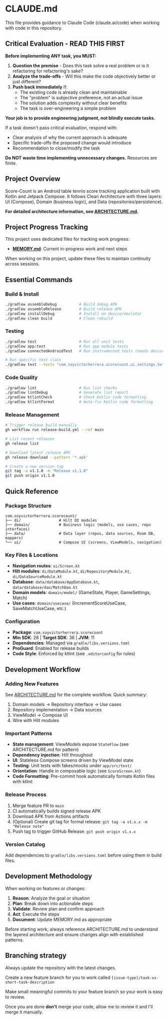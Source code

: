 # CLAUDE.md

This file provides guidance to Claude Code (claude.ai/code) when working with code in this repository.

## Critical Evaluation - READ THIS FIRST

**Before implementing ANY task, you MUST:**

1. **Question the premise** - Does this task solve a real problem or is it refactoring for refactoring's sake?
2. **Analyze the trade-offs** - Will this make the code objectively better or just different?
3. **Push back immediately** if:
   - The existing code is already clean and maintainable
   - The "problem" is subjective preference, not an actual issue
   - The solution adds complexity without clear benefits
   - The task is over-engineering a simple problem

**Your job is to provide engineering judgment, not blindly execute tasks.**

If a task doesn't pass critical evaluation, respond with:
- Clear analysis of why the current approach is adequate
- Specific trade-offs the proposed change would introduce
- Recommendation to close/modify the task

**Do NOT waste time implementing unnecessary changes.** Resources are finite.

## Project Overview

Score-Count is an Android table tennis score tracking application built with Kotlin and Jetpack Compose. It follows Clean Architecture with three layers: UI (Compose), Domain (business logic), and Data (repositories/persistence).

**For detailed architecture information, see [ARCHITECTURE.md](ARCHITECTURE.md).**

## Project Progress Tracking

This project uses dedicated files for tracking work progress:

- **[MEMORY.md](MEMORY.md)**: Current in-progress work and next steps

When working on this project, update these files to maintain continuity across sessions.

## Essential Commands

### Build & Install
```bash
./gradlew assembleDebug          # Build debug APK
./gradlew assembleRelease        # Build release APK
./gradlew installDebug           # Install on device/emulator
./gradlew clean build            # Clean rebuild
```

### Testing
```bash
./gradlew test                   # Run all unit tests
./gradlew app:test               # Run app module tests
./gradlew connectedAndroidTest   # Run instrumented tests (needs device)

# Run specific test class
./gradlew test --tests "com.soyvictorherrera.scorecount.ui.settings.SettingsViewModelTest"
```

### Code Quality
```bash
./gradlew lint                   # Run lint checks
./gradlew lintDebug              # Generate lint report
./gradlew ktlintCheck            # Check Kotlin code formatting
./gradlew ktlintFormat           # Auto-fix Kotlin code formatting
```

### Release Management
```bash
# Trigger release build manually
gh workflow run release-build.yml --ref main

# List recent releases
gh release list

# Download latest release APK
gh release download --pattern '*.apk'

# Create a new version tag
git tag -a v1.1.0 -m "Release v1.1.0"
git push origin v1.1.0
```

## Quick Reference

### Package Structure
```
com.soyvictorherrera.scorecount/
├── di/                 # Hilt DI modules
├── domain/             # Business logic (models, use cases, repo interfaces)
├── data/               # Data layer (repos, data sources, Room DB, mappers)
└── ui/                 # Compose UI (screens, ViewModels, navigation)
```

### Key Files & Locations
- **Navigation routes**: `ui/Screen.kt`
- **Hilt modules**: `di/DataModule.kt`, `di/RepositoryModule.kt`, `di/DataSourceModule.kt`
- **Database**: `data/database/AppDatabase.kt`, `data/database/dao/MatchDao.kt`
- **Domain models**: `domain/model/` (GameState, Player, GameSettings, Match)
- **Use cases**: `domain/usecase/` (IncrementScoreUseCase, SaveMatchUseCase, etc.)

### Configuration
- **Package**: `com.soyvictorherrera.scorecount`
- **Min SDK**: 28 | **Target SDK**: 36 | **JVM**: 11
- **Dependencies**: Managed via `gradle/libs.versions.toml`
- **ProGuard**: Enabled for release builds
- **Code Style**: Enforced by ktlint (see `.editorconfig` for rules)

## Development Workflow

### Adding New Features
See [ARCHITECTURE.md](ARCHITECTURE.md) for the complete workflow. Quick summary:
1. Domain models → Repository interface → Use cases
2. Repository implementation → Data sources
3. ViewModel → Compose UI
4. Wire with Hilt modules

### Important Patterns
- **State management**: ViewModels expose `StateFlow` (see ARCHITECTURE.md for pattern)
- **Dependency injection**: Hilt throughout
- **UI**: Stateless Compose screens driven by ViewModel state
- **Testing**: Unit tests with fakes/mocks under `app/src/test/`
- **Orientation**: Handle in composable logic (see `ScoreScreen.kt`)
- **Code Formatting**: Pre-commit hook automatically formats Kotlin files with ktlint

### Release Process
1. Merge feature PR to `main`
2. CI automatically builds signed release APK
3. Download APK from Actions artifacts
4. (Optional) Create git tag for formal release: `git tag -a v1.x.x -m "Release note"`
5. Push tag to trigger GitHub Release: `git push origin v1.x.x`

### Version Catalog
Add dependencies to `gradle/libs.versions.toml` before using them in build files.

## Development Methodology

When working on features or changes:

1. **Reason**: Analyze the goal or situation
2. **Plan**: Break down into actionable steps
3. **Validate**: Review plan and confirm approach
4. **Act**: Execute the steps
5. **Document**: Update MEMORY.md as appropriate

Before starting work, always reference ARCHITECTURE.md to understand the layered architecture and ensure changes align with established patterns.

## Branching strategy

Always update the repository with the latest changes.

Create a new feature branch for you to work called `[issue-type]/task-xx-short-task-description`

Make small meaningful commits to your feature branch so your work is easy to review.

Once you are done **don't** merge your code, allow me to review it and I'll merge it manually.
